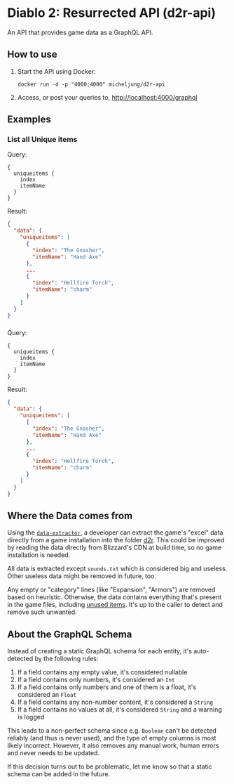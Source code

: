# Diablo 2: Resurrected API (d2r-api)

An API that provides game data as a GraphQL API.

## How to use

1. Start the API using Docker:

       docker run -d -p "4000:4000" micheljung/d2r-api

1. Access, or post your queries to, [http://localhost:4000/graphql](http://localhost:4000/graphql)

## Examples

### List all Unique items

Query:

```
{
  uniqueitems {
    index
    itemName
  }
}
```

Result:

```json
{
  "data": {
    "uniqueitems": [
      {
        "index": "The Gnasher",
        "itemName": "Hand Axe"
      },
      ...
      {
        "index": "Hellfire Torch",
        "itemName": "charm"
      }
    ]
  }
}
```

### 

Query:

```
{
  uniqueitems {
    index
    itemName
  }
}
```

Result:

```json
{
  "data": {
    "uniqueitems": [
      {
        "index": "The Gnasher",
        "itemName": "Hand Axe"
      },
      ...
      {
        "index": "Hellfire Torch",
        "itemName": "charm"
      }
    ]
  }
}
```

## Where the Data comes from

Using the [`data-extractor`](build-plugins/data-extractor), a developer can extract the game's "excel" data directly
from a game installation into the folder [d2r](d2r). This could be improved by reading the data directly from Blizzard's
CDN at build time, so no game installation is needed.

All data is extracted except `sounds.txt` which is considered big and useless. Other useless data might be removed in
future, too.

Any empty or "category" lines (like "Expansion", "Armors") are removed based on heuristic. Otherwise, the data contains
everything that's present in the game files, including [unused items](https://tcrf.net/Diablo_II/Unused_Objects). It's
up to the caller to detect and remove such unwanted.

## About the GraphQL Schema

Instead of creating a static GraphQL schema for each entity, it's auto-detected by the following rules:

1. If a field contains any empty value, it's considered nullable
1. If a field contains only numbers, it's considered an `Int`
1. If a field contains only numbers and one of them is a float, it's considered an `Float`
1. If a field contains any non-number content, it's considered a `String`
1. If a field contains no values at all, it's considered `String` and a warning is logged

This leads to a non-perfect schema since e.g. `Boolean` can't be detected reliably (and thus is never used), and the
type of empty columns is most likely incorrect. However, it also removes any manual work, human errors and never needs
to be updated.

If this decision turns out to be problematic, let me know so that a static schema can be added in the future.
